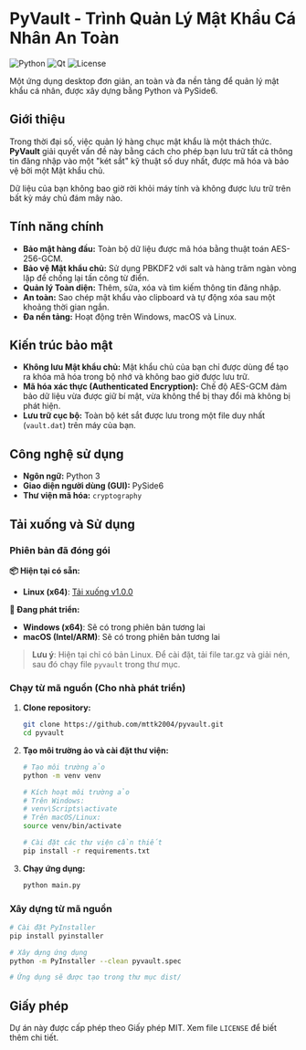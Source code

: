 # PyVault - Trình Quản Lý Mật Khẩu Cá Nhân An Toàn

![Python](https://img.shields.io/badge/python-3.10+-blue.svg)
![Qt](https://img.shields.io/badge/Qt-PySide6-green.svg)
![License](https://img.shields.io/badge/license-MIT-lightgrey.svg)

Một ứng dụng desktop đơn giản, an toàn và đa nền tảng để quản lý mật khẩu cá nhân, được xây dựng bằng Python và PySide6.

## Giới thiệu

Trong thời đại số, việc quản lý hàng chục mật khẩu là một thách thức. **PyVault** giải quyết vấn đề này bằng cách cho phép bạn lưu trữ tất cả thông tin đăng nhập vào một "két sắt" kỹ thuật số duy nhất, được mã hóa và bảo vệ bởi một Mật khẩu chủ.

Dữ liệu của bạn không bao giờ rời khỏi máy tính và không được lưu trữ trên bất kỳ máy chủ đám mây nào.

## Tính năng chính

- **Bảo mật hàng đầu:** Toàn bộ dữ liệu được mã hóa bằng thuật toán AES-256-GCM.
- **Bảo vệ Mật khẩu chủ:** Sử dụng PBKDF2 với salt và hàng trăm ngàn vòng lặp để chống lại tấn công từ điển.
- **Quản lý Toàn diện:** Thêm, sửa, xóa và tìm kiếm thông tin đăng nhập.
- **An toàn:** Sao chép mật khẩu vào clipboard và tự động xóa sau một khoảng thời gian ngắn.
- **Đa nền tảng:** Hoạt động trên Windows, macOS và Linux.

## Kiến trúc bảo mật

- **Không lưu Mật khẩu chủ:** Mật khẩu chủ của bạn chỉ được dùng để tạo ra khóa mã hóa trong bộ nhớ và không bao giờ được lưu trữ.
- **Mã hóa xác thực (Authenticated Encryption):** Chế độ AES-GCM đảm bảo dữ liệu vừa được giữ bí mật, vừa không thể bị thay đổi mà không bị phát hiện.
- **Lưu trữ cục bộ:** Toàn bộ két sắt được lưu trong một file duy nhất (`vault.dat`) trên máy của bạn.

## Công nghệ sử dụng

- **Ngôn ngữ:** Python 3
- **Giao diện người dùng (GUI):** PySide6
- **Thư viện mã hóa:** `cryptography`

## Tải xuống và Sử dụng

### Phiên bản đã đóng gói

**📦 Hiện tại có sẵn:**
- **Linux (x64)**: [Tải xuống v1.0.0](https://github.com/mttk2004/pyvault/releases/download/v1.0.0/pyvault-v1.0.0-linux-x64.tar.gz)

**🚧 Đang phát triển:**
- **Windows (x64)**: Sẽ có trong phiên bản tương lai
- **macOS (Intel/ARM)**: Sẽ có trong phiên bản tương lai

> **Lưu ý**: Hiện tại chỉ có bản Linux. Để cài đặt, tải file tar.gz và giải nén, sau đó chạy file `pyvault` trong thư mục.

### Chạy từ mã nguồn (Cho nhà phát triển)

1.  **Clone repository:**
    ```bash
    git clone https://github.com/mttk2004/pyvault.git
    cd pyvault
    ```

2.  **Tạo môi trường ảo và cài đặt thư viện:**
    ```bash
    # Tạo môi trường ảo
    python -m venv venv

    # Kích hoạt môi trường ảo
    # Trên Windows:
    # venv\Scripts\activate
    # Trên macOS/Linux:
    source venv/bin/activate

    # Cài đặt các thư viện cần thiết
    pip install -r requirements.txt
    ```

3.  **Chạy ứng dụng:**
    ```bash
    python main.py
    ```

### Xây dựng từ mã nguồn

```bash
# Cài đặt PyInstaller
pip install pyinstaller

# Xây dựng ứng dụng
python -m PyInstaller --clean pyvault.spec

# Ứng dụng sẽ được tạo trong thư mục dist/
```

## Giấy phép

Dự án này được cấp phép theo Giấy phép MIT. Xem file `LICENSE` để biết thêm chi tiết.
